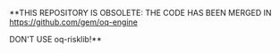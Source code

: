**THIS REPOSITORY IS OBSOLETE: THE CODE HAS BEEN MERGED IN https://github.com/gem/oq-engine

DON'T USE oq-risklib!**
